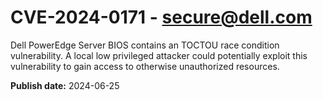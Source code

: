 # CVE-2024-0171 - secure@dell.com

Dell PowerEdge Server BIOS contains an TOCTOU race condition vulnerability. A local low privileged attacker could potentially exploit this vulnerability to gain access to otherwise unauthorized resources.

**Publish date:** 2024-06-25
